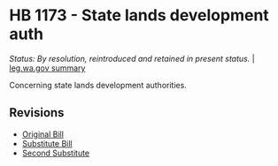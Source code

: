 # HB 1173 - State lands development auth
*Status: By resolution, reintroduced and retained in present status.* | [leg.wa.gov summary](https://app.leg.wa.gov/billsummary?BillNumber=1173&Year=2021)

Concerning state lands development authorities.

## Revisions
* [Original Bill](1/)
* [Substitute Bill](S/)
* [Second Substitute](S2/)